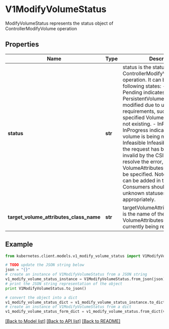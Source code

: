 # V1ModifyVolumeStatus

ModifyVolumeStatus represents the status object of ControllerModifyVolume operation

## Properties

Name | Type | Description | Notes
------------ | ------------- | ------------- | -------------
**status** | **str** | status is the status of the ControllerModifyVolume operation. It can be in any of following states:  - Pending    Pending indicates that the PersistentVolumeClaim cannot be modified due to unmet requirements, such as    the specified VolumeAttributesClass not existing.  - InProgress    InProgress indicates that the volume is being modified.  - Infeasible   Infeasible indicates that the request has been rejected as invalid by the CSI driver. To    resolve the error, a valid VolumeAttributesClass needs to be specified. Note: New statuses can be added in the future. Consumers should check for unknown statuses and fail appropriately. | 
**target_volume_attributes_class_name** | **str** | targetVolumeAttributesClassName is the name of the VolumeAttributesClass the PVC currently being reconciled | [optional] 

## Example

```python
from kubernetes.client.models.v1_modify_volume_status import V1ModifyVolumeStatus

# TODO update the JSON string below
json = "{}"
# create an instance of V1ModifyVolumeStatus from a JSON string
v1_modify_volume_status_instance = V1ModifyVolumeStatus.from_json(json)
# print the JSON string representation of the object
print V1ModifyVolumeStatus.to_json()

# convert the object into a dict
v1_modify_volume_status_dict = v1_modify_volume_status_instance.to_dict()
# create an instance of V1ModifyVolumeStatus from a dict
v1_modify_volume_status_form_dict = v1_modify_volume_status.from_dict(v1_modify_volume_status_dict)
```
[[Back to Model list]](../README.md#documentation-for-models) [[Back to API list]](../README.md#documentation-for-api-endpoints) [[Back to README]](../README.md)



